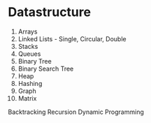 # Datastructure

1. Arrays
2. Linked Lists - Single, Circular, Double
3. Stacks
4. Queues
5. Binary Tree
6. Binary Search Tree
7. Heap
8. Hashing
9. Graph
10. Matrix

Backtracking
Recursion
Dynamic Programming
